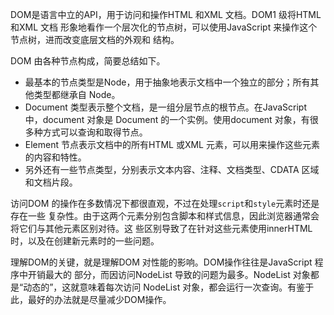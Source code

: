 DOM是语言中立的API，用于访问和操作HTML 和XML 文档。DOM1 级将HTML 和XML 文档
形象地看作一个层次化的节点树，可以使用JavaScript 来操作这个节点树，进而改变底层文档的外观和
结构。

DOM 由各种节点构成，简要总结如下。
- 最基本的节点类型是Node，用于抽象地表示文档中一个独立的部分；所有其他类型都继承自
Node。
- Document 类型表示整个文档，是一组分层节点的根节点。在JavaScript 中，document 对象是
Document 的一个实例。使用document 对象，有很多种方式可以查询和取得节点。
- Element 节点表示文档中的所有HTML 或XML 元素，可以用来操作这些元素的内容和特性。
- 另外还有一些节点类型，分别表示文本内容、注释、文档类型、CDATA 区域和文档片段。

访问DOM 的操作在多数情况下都很直观，不过在处理```script```和```style```元素时还是存在一些
复杂性。由于这两个元素分别包含脚本和样式信息，因此浏览器通常会将它们与其他元素区别对待。这
些区别导致了在针对这些元素使用innerHTML 时，以及在创建新元素时的一些问题。

理解DOM的关键，就是理解DOM 对性能的影响。DOM操作往往是JavaScript 程序中开销最大的
部分，而因访问NodeList 导致的问题为最多。NodeList 对象都是“动态的”，这就意味着每次访问
NodeList 对象，都会运行一次查询。有鉴于此，最好的办法就是尽量减少DOM操作。